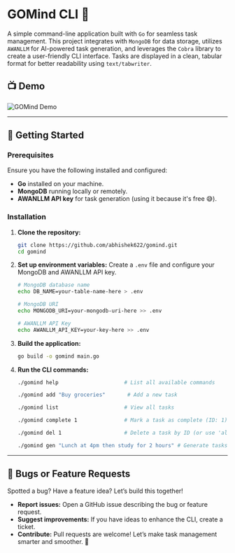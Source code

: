 # GOMind CLI 🚀

A simple command-line application built with `Go` for seamless task management. This project integrates with `MongoDB` for data storage, utilizes `AWANLLM` for AI-powered task generation, and leverages the `Cobra` library to create a user-friendly CLI interface. Tasks are displayed in a clean, tabular format for better readability using `text/tabwriter`.


## 📺 Demo
![GOMind Demo](https://github.com/abhishek622/gomind/blob/main/assets/demo2.gif?raw=true)

---

## 🚀 Getting Started

### Prerequisites

Ensure you have the following installed and configured:

- **Go** installed on your machine.
- **MongoDB** running locally or remotely.
- **AWANLLM API key** for task generation (using it because it's free 😅).

### Installation

1. **Clone the repository:**
   ```bash
   git clone https://github.com/abhishek622/gomind.git
   cd gomind
   ```
2. **Set up environment variables:**
   Create a `.env` file and configure your MongoDB and AWANLLM API key.
   ```bash
   # MongoDB database name
   echo DB_NAME=your-table-name-here > .env

   # MongoDB URI
   echo MONGODB_URI=your-mongodb-uri-here >> .env

   # AWANLLM API Key
   echo AWANLLM_API_KEY=your-key-here >> .env
   ```
3. **Build the application:**
   ```bash
   go build -o gomind main.go
   ```
4. **Run the CLI commands:**
   ```bash
   ./gomind help                     # List all available commands

   ./gomind add "Buy groceries"       # Add a new task

   ./gomind list                     # View all tasks

   ./gomind complete 1               # Mark a task as complete (ID: 1)

   ./gomind del 1                    # Delete a task by ID (or use 'all' to clear all tasks)

   ./gomind gen "Lunch at 4pm then study for 2 hours" # Generate tasks using AWANLLM
   ```

---

## 🐛 Bugs or Feature Requests

Spotted a bug? Have a feature idea? Let’s build this together!

- **Report issues:** Open a GitHub issue describing the bug or feature request.
- **Suggest improvements:** If you have ideas to enhance the CLI, create a ticket.
- **Contribute:** Pull requests are welcome! Let’s make task management smarter and smoother. 🚀
